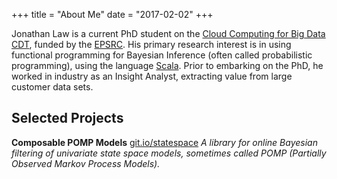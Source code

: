 +++
title = "About Me"
date = "2017-02-02"
+++

Jonathan Law is a current PhD student on the [Cloud Computing for Big Data CDT](http://www.bigdata-cdt.ac.uk/), funded by the [EPSRC](https://www.epsrc.ac.uk). His primary research interest is in using functional programming for Bayesian Inference (often called probabilistic programming), using the language [Scala](http://www.scala-lang.org/). Prior to embarking on the PhD, he worked in industry as an Insight Analyst, extracting value from large customer data sets.

## Selected Projects

**Composable POMP Models**
[git.io/statespace](https://git.io/statespace) 
*A library for online Bayesian filtering of univariate state space models, sometimes called POMP (Partially Observed Markov Process Models).*
